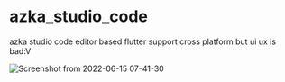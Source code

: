 # azka_studio_code

azka studio code editor based flutter support cross platform but ui ux is bad:V

![Screenshot from 2022-06-15 07-41-30](https://user-images.githubusercontent.com/82513502/173713047-033ea959-7da0-44a8-ad9d-dbf9d3091499.png)
